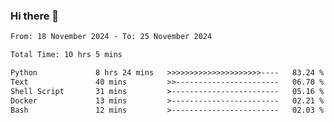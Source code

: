 ### Hi there 👋

<!--
**ututono/ututono** is a ✨ _special_ ✨ repository because its `README.md` (this file) appears on your GitHub profile.

Here are some ideas to get you started:

- 🔭 I’m currently working on ...
- 🌱 I’m currently learning ...
- 👯 I’m looking to collaborate on ...
- 🤔 I’m looking for help with ...
- 💬 Ask me about ...
- 📫 How to reach me: ...
- 😄 Pronouns: ...
- ⚡ Fun fact: ...
-->



<!--START_SECTION:waka-->

```txt
From: 18 November 2024 - To: 25 November 2024

Total Time: 10 hrs 5 mins

Python             8 hrs 24 mins   >>>>>>>>>>>>>>>>>>>>>----   83.24 %
Text               40 mins         >>-----------------------   06.70 %
Shell Script       31 mins         >------------------------   05.16 %
Docker             13 mins         >------------------------   02.21 %
Bash               12 mins         >------------------------   02.03 %
```

<!--END_SECTION:waka-->
